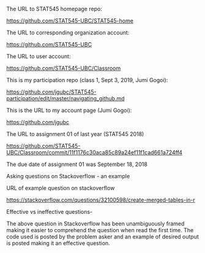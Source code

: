 The URL to STAT545 homepage repo:

https://github.com/STAT545-UBC/STAT545-home

The URL to corresponding organization account:

https://github.com/STAT545-UBC

The URL to user account:

https://github.com/STAT545-UBC/Classroom

This is my participation repo (class 1, Sept 3, 2019, Jumi Gogoi):

https://github.com/jgubc/STAT545-participation/edit/master/navigating_github.md

This is the URL to my account page (Jumi Gogoi):

https://github.com/jgubc

The URL to assignment 01 of last year (STAT545 2018) 

https://github.com/STAT545-UBC/Classroom/commit/11f1176c30aca85c89a24ef11f1cad661a724ff4

The due date of assignment 01 was September 18, 2018

Asking questions on Stackoverflow - an example

URL of example question on stackoverflow

https://stackoverflow.com/questions/32100598/create-merged-tables-in-r

Effective vs ineffective questions-

The above question in Stackoverflow has been unambiguously framed making it easier to comprehend the question when read the first time. The code used is posted by the problem asker and an example of desired output is posted making it an effective question. 
